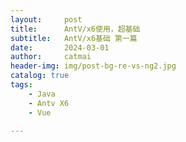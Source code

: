 ```yaml
---
layout:     post
title:      AntV/x6使用，超基础
subtitle:   AntV/x6基础 第一篇
date:       2024-03-01
author:     catmai
header-img: img/post-bg-re-vs-ng2.jpg
catalog: true
tags:
    - Java
    - Antv X6
    - Vue

---
```


























